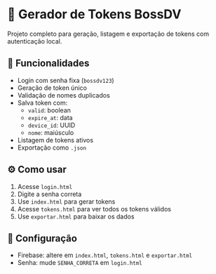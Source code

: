 # 🔐 Gerador de Tokens BossDV

Projeto completo para geração, listagem e exportação de tokens com autenticação local.

## 🚀 Funcionalidades

- Login com senha fixa (`bossdv123`)
- Geração de token único
- Validação de nomes duplicados
- Salva token com:
  - `valid`: boolean
  - `expire_at`: data
  - `device_id`: UUID
  - `nome`: maiúsculo
- Listagem de tokens ativos
- Exportação como `.json`

## ⚙️ Como usar

1. Acesse `login.html`
2. Digite a senha correta
3. Use `index.html` para gerar tokens
4. Acesse `tokens.html` para ver todos os tokens válidos
5. Use `exportar.html` para baixar os dados

## 📌 Configuração

- Firebase: altere em `index.html`, `tokens.html` e `exportar.html`
- Senha: mude `SENHA_CORRETA` em `login.html`
